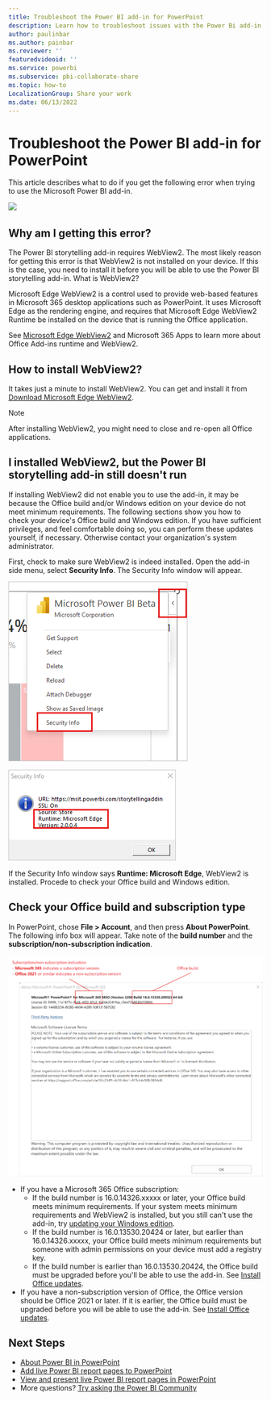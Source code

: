 ```yaml
---
title: Troubleshoot the Power BI add-in for PowerPoint
description: Learn how to troubleshoot issues with the Power Bi add-in for PowerPoint. 
author: paulinbar
ms.author: painbar
ms.reviewer: ''
featuredvideoid: ''
ms.service: powerbi
ms.subservice: pbi-collaborate-share
ms.topic: how-to
LocalizationGroup: Share your work
ms.date: 06/13/2022
---
```


# Troubleshoot the Power BI add-in for PowerPoint

This article describes what to do if you get the following error when trying to use the Microsoft Power BI add-in.

![](./media/service-power-bi-powerpoint-add-in-troubleshoot/)

## Why am I getting this error?

The Power BI storytelling add-in requires WebView2. The most likely reason for getting this error is that WebView2 is not installed on your device. If this is the case, you need to install it before you will be able to use the Power BI storytelling add-in.
What is WebView2?

Microsoft Edge WebView2 is a control used to provide web-based features in Microsoft 365 desktop applications such as PowerPoint. It uses Microsoft Edge as the rendering engine, and requires that Microsoft Edge WebView2 Runtime be installed on the device that is running the Office application.

See [Microsoft Edge WebView2](/deployoffice/webview2-install) and Microsoft 365 Apps to learn more about Office Add-ins runtime and WebView2.

## How to install WebView2?
It takes just a minute to install WebView2. You can get and install it from [Download Microsoft Edge WebView2](https://developer.microsoft.com/microsoft-edge/webview2/consumer/).

>[!NOTE]
> After installing WebView2, you might need to close and re-open all Office applications.

## I installed WebView2, but the Power BI storytelling add-in still doesn't run

If installing WebView2 did not enable you to use the add-in, it may be because the Office build and/or Windows edition on your device do not meet minimum requirements. The following sections show you how to check your device's Office build and Windows edition. If you have sufficient privileges, and feel comfortable doing so, you can perform these updates yourself, if necessary. Otherwise contact your organization's system administrator.

First, check to make sure WebView2 is indeed installed. Open the add-in side menu, select **Security Info**. The Security Info window will appear.

![Screenshot of the add-in Security Info add-in side pane menu option.](./media/service-power-bi-powerpoint-add-in-troubleshoot/power-bi-add-in-security-info-menu-item.png)

![Screenshot of the add-in Security Info window that shows whether WebView2 is installed.](./media/service-power-bi-powerpoint-add-in-troubleshoot/power-bi-add-in-security-info-window.png)

If the Security Info window says **Runtime: Microsoft Edge**, WebView2 is installed. Procede to check your Office build and Windows edition.

## Check your Office build and subscription type

In PowerPoint, chose **File > Account**, and then press **About PowerPoint**. The following info box will appear. Take note of the **build number** and the **subscription/non-subscription indication**.

![Screenshot of the about PowerPoint info pane.](./media/service-power-bi-powerpoint-add-in-troubleshoot/power-bi-add-in-about-powerpoint.png)

* If you have a Microsoft 365 Office subscription:
    * If the build number is 16.0.14326.xxxxx or later, your Office build meets minimum requirements. If your system meets minimum requirements and WebView2 is installed, but you still can't use the add-in, try [updating your Windows edition]().
    * If the build number is 16.0.13530.20424 or later, but earlier than 16.0.14326.xxxxx, your Office build meets minimum requirements but someone with admin permissions on your device must add a registry key.
    * If the build number is earlier than 16.0.13530.20424, the Office build must be upgraded before you'll be able to use the add-in. See [Install Office updates](https://support.microsoft.com/office/install-office-updates-2ab296f3-7f03-43a2-8e50-46de917611c5).
* If you have a non-subscription version of Office, the Office version should be Office 2021 or later. If it is earlier, the Office build must be upgraded before you will be able to use the add-in. See [Install Office updates](https://support.microsoft.com/office/install-office-updates-2ab296f3-7f03-43a2-8e50-46de917611c5).

## Next Steps

* [About Power BI in PowerPoint](./service-power-bi-powerpoint-add-in-about.md)
* [Add live Power BI report pages to PowerPoint](./service-power-bi-powerpoint-add-in-install.md)
* [View and present live Power BI report pages in PowerPoint](./service-power-bi-powerpoint-add-in-view-present.md)
* More questions? [Try asking the Power BI Community](https://community.powerbi.com/)
